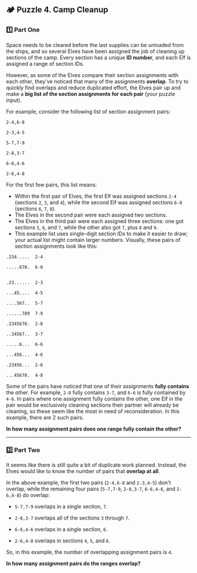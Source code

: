## 🏕️ Puzzle 4. Camp Cleanup

### 1️⃣ Part One

Space needs to be cleared before the last supplies can be unloaded from the ships, and so several Elves have been assigned the job of cleaning up sections of the camp. Every section has a unique **ID number**, and each Elf is assigned a range of section IDs.


However, as some of the Elves compare their section assignments with each other, they've noticed that many of the assignments **overlap**. To try to quickly find overlaps and reduce duplicated effort, the Elves pair up and make a **big list of the section assignments for each pair** (your puzzle input).


For example, consider the following list of section assignment pairs:


```
2-4,6-8

2-3,4-5

5-7,7-9

2-8,3-7

6-6,4-6

2-6,4-8
```

For the first few pairs, this list means:

- Within the first pair of Elves, the first Elf was assigned sections `2-4` (sections `2`, `3`, and `4`), while the second Elf was assigned sections `6-8` (sections `6`, `7`, `8`).
- The Elves in the second pair were each assigned two sections.
- The Elves in the third pair were each assigned three sections: one got sections `5`, `6`, and `7`, while the other also got `7`, plus `8` and `9`.
- This example list uses single-digit section IDs to make it easier to draw; your actual list might contain larger numbers. Visually, these pairs of section assignments look like this:

```
.234.....  2-4

.....678.  6-8


.23......  2-3

...45....  4-5

....567..  5-7

......789  7-9

.2345678.  2-8

..34567..  3-7

.....6...  6-6

...456...  4-6

.23456...  2-6

...45678.  4-8
```

Some of the pairs have noticed that one of their assignments **fully contains** the other. For example, `2-8` fully contains `3-7`, and `6-6` is fully contained by `4-6`. In pairs where one assignment fully contains the other, one Elf in the pair would be exclusively cleaning sections their partner will already be cleaning, so these seem like the most in need of reconsideration. In this example, there are 2 such pairs.


**In how many assignment pairs does one range fully contain the other?**

---

### 2️⃣ Part Two

It seems like there is still quite a bit of duplicate work planned. Instead, the Elves would like to know the number of pairs that **overlap at all**.


In the above example, the first two pairs (`2-4,6-8` and `2-3,4-5`) don't overlap, while the remaining four pairs (`5-7,7-9`, `2-8,3-7`, `6-6,4-6`, and `2-6,4-8`) do overlap:

- `5-7,7-9` overlaps in a single section, `7`.

- `2-8,3-7` overlaps all of the sections `3` through `7`.

- `6-6,4-6` overlaps in a single section, `6`.

- `2-6,4-8` overlaps in sections `4`, `5`, and `6`.

So, in this example, the number of overlapping assignment pairs is `4`.

**In how many assignment pairs do the ranges overlap?**
